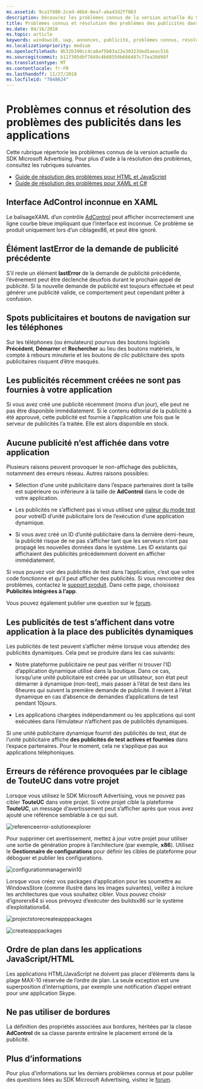 ```yaml
---
ms.assetid: 9ca1f880-2ced-46b4-8ea7-aba43d2ff863
description: Découvrez les problèmes connus de la version actuelle du SDK Microsoft Advertising.
title: Problèmes connus et résolution des problèmes des publicités dans les applications
ms.date: 04/16/2018
ms.topic: article
keywords: windows10, uwp, annonces, publicité, problèmes connus, résolution des problèmes
ms.localizationpriority: medium
ms.openlocfilehash: 8b32b390cc4ca6af5b03a22e30323ded5aeac516
ms.sourcegitcommit: b11f305dbf7649c4b68550b666487c77ea30d98f
ms.translationtype: MT
ms.contentlocale: fr-FR
ms.lasthandoff: 11/27/2018
ms.locfileid: "7848624"
---
```

# <a name="known-issues-and-troubleshooting-for-ads-in-apps"></a>Problèmes connus et résolution des problèmes des publicités dans les applications

Cette rubrique répertorie les problèmes connus de la version actuelle du SDK Microsoft Advertising. Pour plus d'aide à la résolution des problèmes, consultez les rubriques suivantes.

* [Guide de résolution des problèmes pour HTML et JavaScript](html-and-javascript-troubleshooting-guide.md)
* [Guide de résolution des problèmes pour XAML et C#](xaml-and-c-troubleshooting-guide.md)

## <a name="adcontrol-interface-unknown-in-xaml"></a>Interface AdControl inconnue en XAML

Le balisageXAML d’un contrôle [AdControl](https://docs.microsoft.com/uwp/api/microsoft.advertising.winrt.ui.adcontrol) peut afficher incorrectement une ligne courbe bleue impliquant que l’interface est inconnue. Ce problème se produit uniquement lors d’un ciblagex86, et peut être ignoré.

## <a name="lasterror-from-previous-ad-request"></a>Élément lastError de la demande de publicité précédente

S’il reste un élément **lastError** de la demande de publicité précédente, l’événement peut être déclenché deuxfois durant le prochain appel de publicité. Si la nouvelle demande de publicité est toujours effectuée et peut générer une publicité valide, ce comportement peut cependant prêter à confusion.

## <a name="interstitial-ads-and-navigation-buttons-on-phones"></a>Spots publicitaires et boutons de navigation sur les téléphones

Sur les téléphones (ou émulateurs) pourvus des boutons logiciels **Précédent**, **Démarrer** et **Rechercher** au lieu des boutons matériels, le compte à rebours minuterie et les boutons de clic publicitaire des spots publicitaires risquent d’être masqués.

## <a name="recently-created-ads-are-not-being-served-to-your-app"></a>Les publicités récemment créées ne sont pas fournies à votre application

Si vous avez créé une publicité récemment (moins d’un jour), elle peut ne pas être disponible immédiatement. Si le contenu éditorial de la publicité a été approuvé, cette publicité est fournie à l’application une fois que le serveur de publicités l’a traitée. Elle est alors disponible en stock.

## <a name="no-ads-are-shown-in-your-app"></a>Aucune publicité n’est affichée dans votre application

Plusieurs raisons peuvent provoquer le non-affichage des publicités, notamment des erreurs réseau. Autres raisons possibles:

* Sélection d’une unité publicitaire dans l’espace partenaires dont la taille est supérieure ou inférieure à la taille de **AdControl** dans le code de votre application.

* Les publicités ne s’affichent pas si vous utilisez une [valeur du mode test](set-up-ad-units-in-your-app.md#test-ad-units) pour votreID d’unité publicitaire lors de l’exécution d’une application dynamique.

* Si vous avez créé un ID d’unité publicitaire dans la dernière demi-heure, la publicité risque de ne pas s’afficher tant que les serveurs n’ont pas propagé les nouvelles données dans le système. Les ID existants qui affichaient des publicités précédemment doivent en afficher immédiatement.

Si vous pouvez voir des publicités de test dans l’application, c’est que votre code fonctionne et qu’il peut afficher des publicités. Si vous rencontrez des problèmes, contactez le [support produit](https://developer.microsoft.com/en-us/windows/support). Dans cette page, choisissez **Publicités intégrées à l’app**.

Vous pouvez également publier une question sur le [forum](http://go.microsoft.com/fwlink/p/?LinkId=401266).

## <a name="test-ads-are-showing-in-your-app-instead-of-live-ads"></a>Les publicités de test s’affichent dans votre application à la place des publicités dynamiques

Les publicités de test peuvent s’afficher même lorsque vous attendez des publicités dynamiques. Cela peut se produire dans les cas suivants:

* Notre plateforme publicitaire ne peut pas vérifier ni trouver l’ID d’application dynamique utilisé dans la boutique. Dans ce cas, lorsqu’une unité publicitaire est créée par un utilisateur, son état peut démarrer à dynamique (non-test), mais passer à l’état de test dans les 6heures qui suivent la première demande de publicité. Il revient à l’état dynamique en cas d’absence de demandes d’applications de test pendant 10jours.

* Les applications chargées indépendamment ou les applications qui sont exécutées dans l’émulateur n’affichent pas de publicités dynamiques.

Si une unité publicitaire dynamique fournit des publicités de test, état de l’unité publicitaire affiche **des publicités de test actives et fournies** dans l’espace partenaires. Pour le moment, cela ne s’applique pas aux applications téléphoniques.


<span id="reference_errors"/>

## <a name="reference-errors-caused-by-targeting-any-cpu-in-your-project"></a>Erreurs de référence provoquées par le ciblage de TouteUC dans votre projet

Lorsque vous utilisez le SDK Microsoft Advertising, vous ne pouvez pas cibler **TouteUC** dans votre projet. Si votre projet cible la plateforme **TouteUC**, un message d’avertissement peut s’afficher après que vous avez ajouté une référence semblable à ce qui suit.

![referenceerror\-solutionexplorer](images/13-19629921-023c-42ec-b8f5-bc0b63d5a191.jpg)

Pour supprimer cet avertissement, mettez à jour votre projet pour utiliser une sortie de génération propre à l’architecture (par exemple, **x86**). Utilisez le **Gestionnaire de configurations** pour définir les cibles de plateforme pour déboguer et publier les configurations.

![configurationmanagerwin10](images/13-87074274-c10d-4dbd-9a06-453b7184f8de.png)

Lorsque vous créez vos packages d’application pour les soumettre au WindowsStore (comme illustré dans les images suivantes), veillez à inclure les architectures que vous souhaitez cibler. Vous pouvez choisir d’ignorerx64 si vous prévoyez d’exécuter des buildsx86 sur le système d’exploitationx64.

![projectstorecreateapppackages](images/13-a99b05a4-8917-4c53-822e-2548fadf828a.png)

![createapppackages](images/13-16280cb1-a838-42b9-9256-eac7f33f5603.png)

## <a name="z-order-in-javascripthtml-apps"></a>Ordre de plan dans les applications JavaScript/HTML

Les applications HTML/JavaScript ne doivent pas placer d’éléments dans la plage MAX-10 réservée de l’ordre de plan. La seule exception est une superposition d’interruptions, par exemple une notification d’appel entrant pour une application Skype.

<span id="bkmk-ui"/>

## <a name="do-not-use-borders"></a>Ne pas utiliser de bordures

La définition des propriétés associées aux bordures, héritées par la classe **AdControl** de sa classe parente entraîne le placement erroné de la publicité.

## <a name="more-information"></a>Plus d’informations

Pour plus d’informations sur les derniers problèmes connus et pour publier des questions liées au SDK Microsoft Advertising, visitez le [forum](http://go.microsoft.com/fwlink/p/?LinkId=401266).

 

 
